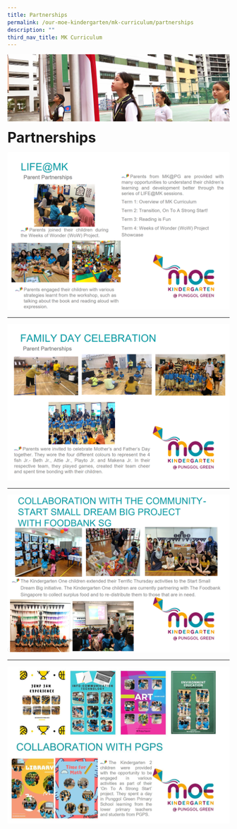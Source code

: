 ```yaml
---
title: Partnerships
permalink: /our-moe-kindergarten/mk-curriculum/partnerships
description: ""
third_nav_title: MK Curriculum
---
```

![](/images/sub-banner.jpg)

**<font size=6>Partnerships</font>**

![](/images/Our%20MOE%20Kindergarten/Partnerships%201.png)

-------

![](/images/Our%20MOE%20Kindergarten/Partnerships%202.png)

--------

![](/images/Our%20MOE%20Kindergarten/Partnerships%203.png)

-------- 

![](/images/Our%20MOE%20Kindergarten/Partnerships%204.jpg)